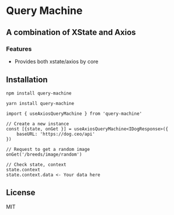 # Query Machine

## A combination of XState and Axios

### Features

- Provides both xstate/axios by core

## Installation

```
npm install query-machine
```

```
yarn install query-machine
```

```
import { useAxiosQueryMachine } from 'query-machine'

// Create a new instance
const [{state, onGet }] = useAxiosQueryMachine<IDogResponse>({
    baseURL: 'https://dog.ceo/api'
})

// Request to get a random image
onGet('/breeds/image/random')

// Check state, context
state.context
state.context.data <- Your data here
```

## License

MIT
